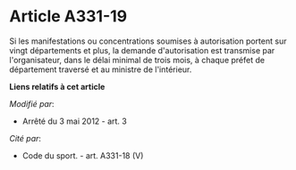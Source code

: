 # Article A331-19

Si les manifestations ou concentrations soumises à autorisation portent sur vingt départements et plus, la demande
d'autorisation est transmise par l'organisateur, dans le délai minimal de trois mois, à chaque préfet de département traversé
et au ministre de l'intérieur.

**Liens relatifs à cet article**

_Modifié par_:

  - Arrêté du 3 mai 2012 - art. 3

_Cité par_:

  - Code du sport. - art. A331-18 (V)

